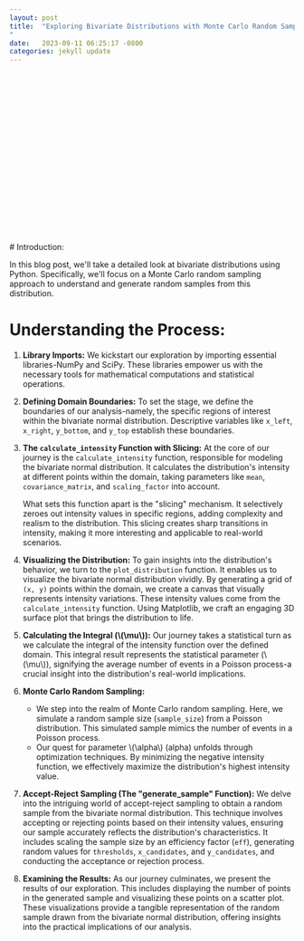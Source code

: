 ```yaml
---
layout: post
title:  "Exploring Bivariate Distributions with Monte Carlo Random Sampling in Python
"
date:   2023-09-11 06:25:17 -0800
categories: jekyll update
---
```

<div>                        <script type="text/javascript">window.PlotlyConfig = {MathJaxConfig: 'local'};</script>
        <script charset="utf-8" src="https://cdn.plot.ly/plotly-2.24.1.min.js"></script>                <div id="4bbc5946-80a8-4e27-96c7-65095527be1b" class="plotly-graph-div" style="height:300px; width:500px;"></div>            <script type="text/javascript">                                    window.PLOTLYENV=window.PLOTLYENV || {};                                    if (document.getElementById("4bbc5946-80a8-4e27-96c7-65095527be1b")) {                    Plotly.newPlot(                        "4bbc5946-80a8-4e27-96c7-65095527be1b",                        [{"colorscale":[[0.0,"#440154"],[0.1111111111111111,"#482878"],[0.2222222222222222,"#3e4989"],[0.3333333333333333,"#31688e"],[0.4444444444444444,"#26828e"],[0.5555555555555556,"#1f9e89"],[0.6666666666666666,"#35b779"],[0.7777777777777778,"#6ece58"],[0.8888888888888888,"#b5de2b"],[1.0,"#fde725"]],"z":[[0.0,0.0,0.0,0.0,0.0,0.0,0.0,0.0,0.0,0.0,0.0,0.0,0.0,0.0,0.0,0.07423367396607133,0.07437025842429244,0.07208212612141854,0.0,0.0,0.0,0.0,0.0,0.0,0.0,0.017058176330650713,0.012275255907439091,0.00854591309750792,0.005755941237976452,0.0037506297402390026,0.002364405693061964,0.0014420149461334775,0.0008508391971883217,0.00048568554538751274,0.0002682210324490167,0.00014330470295518136,7.407267328118144e-05,3.7041243342346124e-05,1.792020837585471e-05,8.387461055482607e-06],[0.0,0.0,0.0,0.0,0.0,0.0,0.0,0.0,0.0,0.0,0.0,0.0,0.0,0.0,0.0,0.12697403035353277,0.12814645078161407,0.12512042803542692,0.0,0.0,0.0,0.0,0.0,0.0,0.0,0.03140363833094259,0.022765189208819314,0.015965867596986254,0.010832875316748264,0.007110905837227182,0.004515814283465147,0.0027744517729359837,0.0016491047751256344,0.0009483077075352908,0.0005275702209487752,0.0002839495787126287,0.00014785368253762582,7.448229070996302e-05,3.6299769396504365e-05,1.7115306040517887e-05],[0.0,0.0,0.0,0.0,0.0,0.0,0.0,0.0,0.0,0.0,0.0,0.0,0.0,0.0,0.0,0.21088975764453796,0.2144077635152937,0.21088975764453796,0.0,0.0,0.0,0.0,0.0,0.0,0.0,0.05613761626881258,0.04099572833236571,0.028963644444352437,0.019796926488352323,0.01309098409989015,0.008374845084302598,0.0051833583088783134,0.0031036707420367318,0.0017979185576901331,0.001007614364270145,0.0005463219463820707,0.00028657143993654103,0.00014542769704786466,7.139886527930484e-05,3.391294102373373e-05],[0.0,0.0,0.0,0.0,0.0,0.0,0.0,0.0,0.0,0.0,0.0,0.0,0.0,0.0,0.0,0.34011258589771837,0.348338168541183,0.34515119939621514,0.0,0.0,0.0,0.0,0.0,0.0,0.0,0.09744388733221976,0.0716857084645298,0.05102000824214533,0.035130022598341464,0.023401640097754303,0.015081485629326962,0.009403118632548977,0.005671914402001499,0.0033099191285025855,0.0018686805248787292,0.001020663767784807,0.000539337104015492,0.00027571974080445197,0.0001363657753817795,6.524885168566235e-05],[0.0,0.0,0.0,0.0,0.0,0.0,0.0,0.0,0.0,0.0,0.0,0.0,0.0,0.0,0.0,0.5326188736413565,0.5495260115890672,0.5485167813650289,0.0,0.0,0.0,0.0,0.0,0.0,0.0,0.16424110839530498,0.12171754655727282,0.08726788974686256,0.06053209720170715,0.04062065567863415,0.026371698369910154,0.016563771560455822,0.0100649199882317,0.005916861223484346,0.0033651343037479683,0.0018515838420789861,0.0009856309325491737,0.0005075925382109085,0.0002528984081132049,0.00012190090338883335],[0.0,0.0,0.0,0.0,0.0,0.0,0.0,0.0,0.0,0.0,0.0,0.0,0.0,0.0,0.0,0.8099105071916028,0.8417867345604445,0.8464417645805447,0.0,0.0,0.0,0.0,0.0,0.0,0.0,0.2688040243678072,0.20067830802640885,0.14494226943591743,0.10127905613263,0.06846588015990365,0.04477738300824854,0.028331735727475358,0.01734273621229639,0.010270510163109647,0.005884321280664138,0.0032616000056689435,0.001749020836868232,0.0009073800567534848,0.0004554214041269728,0.00022114015425419073],[0.0,0.0,0.0,0.0,0.0,0.0,0.0,0.0,0.0,0.0,0.0,0.0,0.0,0.0,0.0,1.1958704855427789,1.2521101428585792,1.268325960217236,0.0,0.0,0.0,0.0,0.0,0.0,0.0,0.42718529885489104,0.3212730561249241,0.23375573386937543,0.16454329986191718,0.11205418849567508,0.07382542381198585,0.04705586539688927,0.02901693540347095,0.017310885466046266,0.009991184641658076,0.005578849543539688,0.0030137156618315823,0.0015750337455441793,0.0007963562871739088,0.00038954256997579144],[0.0,0.0,0.0,0.0,0.0,0.0,0.0,0.0,0.0,0.0,0.0,0.0,0.0,0.0,0.0,1.7145805571794028,1.8084629781254766,1.8454033830534653,0.0,0.0,0.0,0.0,0.0,0.0,0.0,0.6592095090796697,0.49943021282368555,0.36606324153542785,0.2595777077358466,0.1780773264576171,0.11818975235067851,0.0758893757598545,0.04714244470164392,0.028331735727475358,0.01647267863819411,0.009265849283484543,0.005042387291907979,0.002654710266701879,0.0013521598033480904,0.0006662985604983789],[0.0,0.0,0.0,0.0,0.0,0.0,0.0,0.0,0.0,0.0,0.0,0.0,0.0,0.0,0.0,2.387032184654238,2.5363159005467053,2.6072241848889037,0.0,0.0,0.0,0.0,0.0,0.0,0.0,0.987773251006976,0.7538795295751967,0.5566428083729472,0.397631897947433,0.2747994073462291,0.18373010759771197,0.11884333457367219,0.07437025842429251,0.04502499924353383,0.026371698369910178,0.014943504111073504,0.008192128519699209,0.004344812393146259,0.002229334629165699,0.001106647883438617],[0.0,0.0,0.0,0.0,0.0,0.0,0.0,0.0,0.0,0.0,0.0,0.0,0.0,0.0,0.0,3.2268983696183513,3.4540108627301076,3.576778715747011,0.0,0.0,0.0,0.0,0.0,0.0,0.0,1.4372015998046583,1.1049833227674515,0.8219089635361062,0.5914549518341666,0.4117651523991739,0.2773367800507132,0.18071546117555837,0.11392344614656102,0.06948017108080445,0.04099572833236571,0.023401640097754303,0.012923613081817987,0.006904807266185053,0.003569021268322308,0.0017847470522914363],[0.0,0.0,0.0,0.0,0.0,0.0,0.0,0.0,0.0,0.0,0.0,0.0,0.0,0.0,0.0,4.235834013891466,4.567417238227508,4.76466533747509,0.0,0.0,0.0,0.0,0.0,0.0,0.0,2.0305082368341822,1.5726646638626212,1.178412834572855,0.8542574227368801,0.5991147615797532,0.4065006472834536,0.26683477295594077,0.16945468082720128,0.10411053469908696,0.06188220014776543,0.03558498419537766,0.01979692648835234,0.010655129332476726,0.005548168505351932,0.0027949273391842835],[0.0,0.0,0.0,0.0,0.0,0.0,0.0,0.0,0.0,0.0,0.0,0.0,0.0,0.0,0.0,5.399073156541026,5.86467982250185,6.163102123959839,0.0,0.0,0.0,0.0,0.0,0.0,0.0,2.7855980646969067,2.173417537075303,1.6405816286418502,1.198070798603469,0.8464417645805444,0.5785509976918557,0.38257463431082417,0.24474884936753938,0.15147993415848188,0.09070255452879739,0.05254288214548507,0.02944680812347933,0.015965867596986254,0.00837484508430259,0.004250020288178259],[0.0,0.0,0.0,0.0,0.0,0.0,0.0,0.0,0.0,0.0,0.0,0.0,0.0,0.0,0.0,6.682302376323971,7.312141053779998,7.740926775020172,0.0,0.0,0.0,0.0,0.0,0.0,0.0,3.710725095898779,2.916599776397322,2.2178126531867606,1.6315592043578393,1.1612100352620969,0.799555628971475,0.5326188736413561,0.34325303077801234,0.21401399362880122,0.1290921767690175,0.07533341213277626,0.0425309727095563,0.023230200280545933,0.012275255907439102,0.006275352375923708],[0.0,0.0,0.0,0.0,0.0,0.0,0.0,0.0,0.0,0.0,0.0,0.0,0.0,0.0,0.0,8.03081586320138,8.852612341371676,9.44089543038823,0.0,0.0,0.0,0.0,0.0,0.0,0.0,4.799828760288961,3.8004685432426304,2.9112433044857347,2.157495135751415,1.546860357948092,1.0729570958618004,0.7200183499956495,0.4674495384099161,0.29359987596008397,0.17840497553998377,0.10487887465409047,0.059648432759612215,0.03282010889729554,0.017470726306665872,0.00899729302067758],[0.0,0.0,0.0,0.0,0.0,0.0,0.0,0.0,0.0,0.0,0.0,0.0,0.0,0.0,0.0,9.371731671775246,10.406985893378161,11.180469680601709,0.0,0.0,0.0,0.0,0.0,0.0,0.0,6.028639834084115,4.808660089465504,3.71072509589878,2.7702785906849856,2.0008663111250473,1.398114243877744,0.9451423218817693,0.6181327055953071,0.39110754766998124,0.23940908863203775,0.14178001947540306,0.08123054965358151,0.04502499924353379,0.02414448789552464,0.012525995308411253],[0.0,0.0,0.0,0.0,0.0,0.0,0.0,0.0,0.0,0.0,0.0,0.0,0.0,0.0,0.0,10.6195632464295,11.879690273467338,12.856819358909947,0.0,0.0,0.0,0.0,0.0,0.0,0.0,7.352576754081601,5.907961396686007,4.592674780886901,3.4540108627301085,2.513110977150611,1.7690071864959873,1.2046960580720876,0.7936981048703349,0.5058982293641913,0.31196145514224194,0.1861095579081206,0.10741535782698955,0.05997828500573125,0.03240049681943611,0.016933208566860702],[0.0,0.0,0.0,0.0,0.0,0.0,0.0,0.0,0.0,0.0,0.0,0.0,0.0,0.0,0.0,11.684768133337668,13.167760013721855,14.356007240399267,0.0,0.0,0.0,0.0,0.0,0.0,0.0,8.70735854235871,7.048194035339996,5.519493642722773,4.181677974446301,3.0650099955477077,2.173417537075303,1.491023199389401,0.9895906805793796,0.6354139636752317,0.3947188568265727,0.2372187189068637,0.1379240495924631,0.07758200619105353,0.04221939189058116,0.022227616923773806],[0.0,0.0,0.0,0.0,0.0,0.0,0.0,0.0,0.0,0.0,0.0,0.0,0.0,0.0,0.0,12.484184400906992,14.172462632221414,15.565405110536714,0.0,0.0,0.0,0.0,0.0,0.0,0.0,10.012900984526665,8.164783760311492,6.44109070171692,4.915912050879411,3.6297670680325638,2.5928856829887716,1.791917229678675,1.1980707986034687,0.77495588841179,0.4849550031170183,0.29359987596008397,0.1719650749660886,0.09744388733221976,0.053419388287456265,0.02833173572747531],[0.0,0.0,0.0,0.0,0.0,0.0,0.0,0.0,0.0,0.0,0.0,0.0,0.0,0.0,0.0,12.95170320554722,14.81171582829133,16.3875421113152,0.0,0.0,0.0,0.0,0.0,0.0,0.0,11.180469680601709,9.184132816147805,7.298711964713646,5.611568342108728,4.1739981272507105,3.0036560870290603,2.091115988791322,1.4084323835197654,0.9177488383467335,0.5785509976918554,0.3528494235232863,0.20819348720614902,0.11884333457367219,0.065631522703854,0.035065504668653526],[0.0,0.0,0.0,0.0,0.0,0.0,0.0,0.0,0.0,0.0,0.0,0.0,0.0,0.0,0.0,13.04728729880859,15.031144671570802,16.753048510497372,0.0,0.0,0.0,0.0,0.0,0.0,0.0,12.122349688909642,10.03132398022561,8.03081586320138,6.22000940500277,4.660713172009955,3.37865364804876,2.3695448478821937,1.607741247922935,1.0553519993838385,0.6702062637296005,0.4117651523991739,0.24474884936753954,0.14074134267663493,0.07829836313945207,0.042141854002586916],[0.0,0.0,0.0,0.0,0.0,0.0,0.0,0.0,0.0,0.0,0.0,0.0,0.0,0.0,0.0,12.762630628907901,14.81171582829133,16.63031610531873,0.0,0.0,0.0,0.0,0.0,0.0,0.0,12.762630628907901,10.639102455727183,8.580246093192871,6.694597317433277,5.053347174568012,3.6903178600550866,2.607224184888903,1.7820625310487894,1.178412834572855,0.7538795295751964,0.4665910454679499,0.27938353669950816,0.1618434708752375,0.09070255452879739,0.049178334379831504],[0.0,0.0,0.0,0.0,0.0,0.0,0.0,0.0,0.0,0.0,0.0,0.0,0.0,0.0,0.0,12.122349688909642,14.172462632221412,16.030010077381203,0.0,0.0,0.0,0.0,0.0,0.0,0.0,13.04728729880859,10.956664370023407,8.901566755255272,6.996559145989497,5.320255980377341,3.9139070659786377,2.7855980646969067,1.9180342444919931,1.2776862570788339,0.8234212151127019,0.5133928818793632,0.30967603349562944,0.18071546117555837,0.10202649966134358,0.05572635352690923],[0.0,0.0,0.0,0.0,0.0,0.0,0.0,0.0,0.0,0.0,0.0,0.0,0.0,0.0,0.0,11.180469680601709,13.167760013721853,15.003539271308538,0.0,0.0,0.0,0.0,0.0,0.0,0.0,12.95170320554722,10.956664370023402,8.967260677776768,7.100209992261371,5.438918534707098,4.0307315655472635,2.889915610448683,2.004547756842027,1.3451713716563924,0.8733107104378844,0.5485167813650289,0.3333043743383689,0.1959395335925453,0.11143794337031344,0.0613160357698577],[0.0,0.0,0.0,0.0,0.0,0.0,0.0,0.0,0.0,0.0,0.0,0.0,0.0,0.0,0.0,10.012900984526665,11.879690273467338,13.635789122538464,0.0,0.0,0.0,0.0,0.0,0.0,0.0,12.484184400906992,10.639102455727183,8.771619200417684,6.996559145989499,5.399073156541027,4.030731565547264,2.9112433044857347,2.034244221497535,1.3751739639302876,0.899377779735892,0.5690581240522014,0.348338168541183,0.20628871110111283,0.11818975235067851,0.06551098734253268],[0.0,0.0,0.0,0.0,0.0,0.0,0.0,0.0,0.0,0.0,0.0,0.0,0.0,0.0,0.0,8.70735854235871,10.406985893378161,12.033541664936912,0.0,0.0,0.0,0.0,0.0,0.0,0.0,11.684768133337668,10.03132398022561,8.331560974942672,6.694597317433277,5.2041823234010165,3.913907065978636,2.847727816143476,2.0045477568420247,1.3650994746200902,0.8993777797358924,0.5732577960132795,0.3534986403109076,0.21088975764453796,0.12171754655727282,0.06796430087184552],[0.0,0.0,0.0,0.0,0.0,0.0,0.0,0.0,0.0,0.0,0.0,0.0,0.0,0.0,0.0,7.352576754081601,8.852612341371675,10.311771685089674,0.0,0.0,0.0,0.0,0.0,0.0,0.0,10.6195632464295,9.184132816147804,7.684216943325079,6.220009405002769,4.870936043538214,3.6903178600550866,2.704861827461676,1.918034244491994,1.3158233551429195,0.8733107104378842,0.560750854802393,0.34833816854118266,0.2093447846703932,0.12171754655727282,0.06846588015990372],[0.0,0.0,0.0,0.0,0.0,0.0,0.0,0.0,0.0,0.0,0.0,0.0,0.0,0.0,0.0,6.028639834084115,7.312141053779998,8.580246093192871,0.0,0.0,0.0,0.0,0.0,0.0,0.0,9.371731671775246,8.164783760311492,6.881759496260747,5.611568342108729,4.426892583010259,3.3786536480487612,2.4946999903673235,1.7820625310487894,1.2315655004389727,0.8234212151127024,0.5326188736413565,0.3333043743383692,0.20178804700172503,0.1181897523506786,0.06697213904715006],[0.0,0.0,0.0,0.0,0.0,0.0,0.0,0.0,0.0,0.0,0.0,0.0,0.0,0.0,0.0,4.799828760288961,5.86467982250185,6.932547159555191,0.0,0.0,0.0,0.0,0.0,0.0,0.0,8.03081586320138,7.048194035339999,5.984474172752129,4.9159120508794105,3.9067189925812733,3.00365608702906,2.2341802002278053,1.607741247922934,1.1192937313593436,0.7538795295751964,0.49123555423511595,0.30967603349562944,0.1888666864871764,0.11143794337031325,0.06361225303386409],[0.0,0.0,0.0,0.0,0.0,0.0,0.0,0.0,0.0,0.0,0.0,0.0,0.0,0.0,0.0,3.710725095898779,4.567417238227509,5.438918534707098,0.0,0.0,0.0,0.0,0.0,0.0,0.0,6.682302376323971,5.907961396686007,5.053347174568012,4.181677974446302,3.3477421204003304,2.592885682988773,1.9428743060262976,1.4084323835197654,0.9877732510069751,0.6702062637296002,0.4399361659348988,0.27938353669950816,0.17164925306234843,0.1020264996613435,0.05866972036044702],[0.0,0.0,0.0,0.0,0.0,0.0,0.0,0.0,0.0,0.0,0.0,0.0,0.0,0.0,0.0,2.7855980646969067,3.4540108627301076,4.143419523658197,0.0,0.0,0.0,0.0,0.0,0.0,0.0,5.399073156541026,4.808660089465502,4.143419523658197,3.4540108627301076,2.7855980646969067,2.173417537075303,1.6405816286418502,1.198070798603468,0.8464417645805444,0.5785509976918557,0.3825746343108239,0.24474884936753938,0.15147993415848188,0.09070255452879739,0.05254288214548507],[0.0,0.0,0.0,0.0,0.0,0.0,0.0,0.0,0.0,0.0,0.0,0.0,0.0,0.0,0.0,2.0305082368341822,2.5363159005467044,3.0650099955477073,0.0,0.0,0.0,0.0,0.0,0.0,0.0,4.235834013891466,3.8004685432426295,3.298870846979166,2.7702785906849856,2.2506685404277103,1.7690071864959873,1.3451713716563911,0.9895906805793792,0.7043094887524499,0.48495500311701806,0.3230496768050917,0.20819348720614886,0.12980604874341214,0.07829836313945214,0.04569202415929649],[0.0,0.0,0.0,0.0,0.0,0.0,0.0,0.0,0.0,0.0,0.0,0.0,0.0,0.0,0.0,1.4372015998046583,1.8084629781254766,2.2015650143769827,0.0,0.0,0.0,0.0,0.0,0.0,0.0,3.2268983696183513,2.916599776397322,2.5503415749518332,2.1574951357514136,1.7657583220537196,1.398114243877744,1.0709865599683153,0.7936981048703353,0.569058124052201,0.39471885682657293,0.2648799482295835,0.1719650749660886,0.10800935829620047,0.065631522703854,0.03858278179843655],[0.0,0.0,0.0,0.0,0.0,0.0,0.0,0.0,0.0,0.0,0.0,0.0,0.0,0.0,0.0,0.987773251006976,1.2521101428585801,1.535528098503639,0.0,0.0,0.0,0.0,0.0,0.0,0.0,2.387032184654238,2.173417537075303,1.9145116848870658,1.6315592043578397,1.3451713716563924,1.072957095861801,0.8279746849146926,0.6181327055953071,0.4464536204369298,0.31196145514224194,0.21088975764453796,0.1379240495924632,0.08726788974686256,0.05341938828745622,0.03163539845139418],[0.000317643293806994,0.0006662985604983789,0.0013521598033480904,0.002654710266701879,0.005042387291907979,0.009265849283484543,0.01647267863819411,0.028331735727475358,0.04714244470164392,0.0758893757598545,0.11818975235067851,0.1780773264576171,0.2595777077358466,0.36606324153542785,0.49943021282368555,0.0,0.0,0.0,1.2429372159560326,1.4372015998046583,1.607741247922935,1.739981289460043,1.8218095080156025,1.8454033830534653,1.8084629781254766,0.0,0.0,0.0,0.0,0.0,0.0,0.0,0.0,0.0,0.0,0.0,0.0,0.0,0.0,0.0],[0.00018434543994845463,0.00038954256997579144,0.0007963562871739088,0.0015750337455441793,0.0030137156618315823,0.005578849543539688,0.009991184641658076,0.017310885466046266,0.02901693540347095,0.04705586539688927,0.07382542381198585,0.11205418849567508,0.16454329986191718,0.23375573386937543,0.3212730561249241,0.0,0.0,0.0,0.8234212151127024,0.9591441761455988,1.0808755626061881,1.178412834572855,1.2429372159560326,1.268325960217236,1.2521101428585792,0.0,0.0,0.0,0.0,0.0,0.0,0.0,0.0,0.0,0.0,0.0,0.0,0.0,0.0,0.0],[0.00010388473599487013,0.00022114015425419073,0.0004554214041269728,0.0009073800567534848,0.001749020836868232,0.0032616000056689435,0.005884321280664138,0.010270510163109647,0.01734273621229639,0.028331735727475358,0.04477738300824854,0.06846588015990365,0.10127905613263,0.14494226943591743,0.20067830802640885,0.0,0.0,0.0,0.5296897213359986,0.6215509422849771,0.7056053660114047,0.7749558884117903,0.8234212151127024,0.8464417645805447,0.8417867345604445,0.0,0.0,0.0,0.0,0.0,0.0,0.0,0.0,0.0,0.0,0.0,0.0,0.0,0.0,0.0],[5.684571254067443e-05,0.00012190090338883335,0.0002528984081132049,0.0005075925382109085,0.0009856309325491737,0.0018515838420789861,0.0033651343037479683,0.005916861223484346,0.0100649199882317,0.016563771560455822,0.026371698369910154,0.04062065567863415,0.06053209720170715,0.08726788974686256,0.12171754655727282,0.0,0.0,0.0,0.3308625950112525,0.391107547669981,0.4472750620093372,0.49486089248477594,0.5296897213359985,0.5485167813650289,0.5495260115890672,0.0,0.0,0.0,0.0,0.0,0.0,0.0,0.0,0.0,0.0,0.0,0.0,0.0,0.0,0.0],[3.0204407550888302e-05,6.524885168566235e-05,0.0001363657753817795,0.00027571974080445197,0.000539337104015492,0.001020663767784807,0.0018686805248787292,0.0033099191285025855,0.005671914402001499,0.009403118632548977,0.015081485629326962,0.023401640097754303,0.035130022598341464,0.05102000824214533,0.0716857084645298,0.0,0.0,0.0,0.20067830802640885,0.23896940264254612,0.27530501788881173,0.30684278680371596,0.3308625950112525,0.34515119939621514,0.348338168541183,0.0,0.0,0.0,0.0,0.0,0.0,0.0,0.0,0.0,0.0,0.0,0.0,0.0,0.0,0.0],[1.5583663488081848e-05,3.391294102373373e-05,7.139886527930484e-05,0.00014542769704786466,0.00028657143993654103,0.0005463219463820707,0.001007614364270145,0.0017979185576901331,0.0031036707420367318,0.0051833583088783134,0.008374845084302598,0.01309098409989015,0.019796926488352323,0.028963644444352437,0.04099572833236571,0.0,0.0,0.0,0.11818975235067851,0.1417800194754032,0.16454329986191718,0.1847461240438611,0.20067830802640885,0.21088975764453796,0.2144077635152937,0.0,0.0,0.0,0.0,0.0,0.0,0.0,0.0,0.0,0.0,0.0,0.0,0.0,0.0,0.0],[7.807202325060878e-06,1.7115306040517887e-05,3.6299769396504365e-05,7.448229070996302e-05,0.00014785368253762582,0.0002839495787126287,0.0005275702209487752,0.0009483077075352908,0.0016491047751256344,0.0027744517729359837,0.004515814283465147,0.007110905837227182,0.010832875316748264,0.015965867596986254,0.022765189208819314,0.0,0.0,0.0,0.06759052930941524,0.08167974970825338,0.09549330206242722,0.10800935829620047,0.11818975235067851,0.12512042803542692,0.12814645078161407,0.0,0.0,0.0,0.0,0.0,0.0,0.0,0.0,0.0,0.0,0.0,0.0,0.0,0.0,0.0]],"type":"surface"}],                        {"template":{"data":{"histogram2dcontour":[{"type":"histogram2dcontour","colorbar":{"outlinewidth":0,"ticks":""},"colorscale":[[0.0,"#0d0887"],[0.1111111111111111,"#46039f"],[0.2222222222222222,"#7201a8"],[0.3333333333333333,"#9c179e"],[0.4444444444444444,"#bd3786"],[0.5555555555555556,"#d8576b"],[0.6666666666666666,"#ed7953"],[0.7777777777777778,"#fb9f3a"],[0.8888888888888888,"#fdca26"],[1.0,"#f0f921"]]}],"choropleth":[{"type":"choropleth","colorbar":{"outlinewidth":0,"ticks":""}}],"histogram2d":[{"type":"histogram2d","colorbar":{"outlinewidth":0,"ticks":""},"colorscale":[[0.0,"#0d0887"],[0.1111111111111111,"#46039f"],[0.2222222222222222,"#7201a8"],[0.3333333333333333,"#9c179e"],[0.4444444444444444,"#bd3786"],[0.5555555555555556,"#d8576b"],[0.6666666666666666,"#ed7953"],[0.7777777777777778,"#fb9f3a"],[0.8888888888888888,"#fdca26"],[1.0,"#f0f921"]]}],"heatmap":[{"type":"heatmap","colorbar":{"outlinewidth":0,"ticks":""},"colorscale":[[0.0,"#0d0887"],[0.1111111111111111,"#46039f"],[0.2222222222222222,"#7201a8"],[0.3333333333333333,"#9c179e"],[0.4444444444444444,"#bd3786"],[0.5555555555555556,"#d8576b"],[0.6666666666666666,"#ed7953"],[0.7777777777777778,"#fb9f3a"],[0.8888888888888888,"#fdca26"],[1.0,"#f0f921"]]}],"heatmapgl":[{"type":"heatmapgl","colorbar":{"outlinewidth":0,"ticks":""},"colorscale":[[0.0,"#0d0887"],[0.1111111111111111,"#46039f"],[0.2222222222222222,"#7201a8"],[0.3333333333333333,"#9c179e"],[0.4444444444444444,"#bd3786"],[0.5555555555555556,"#d8576b"],[0.6666666666666666,"#ed7953"],[0.7777777777777778,"#fb9f3a"],[0.8888888888888888,"#fdca26"],[1.0,"#f0f921"]]}],"contourcarpet":[{"type":"contourcarpet","colorbar":{"outlinewidth":0,"ticks":""}}],"contour":[{"type":"contour","colorbar":{"outlinewidth":0,"ticks":""},"colorscale":[[0.0,"#0d0887"],[0.1111111111111111,"#46039f"],[0.2222222222222222,"#7201a8"],[0.3333333333333333,"#9c179e"],[0.4444444444444444,"#bd3786"],[0.5555555555555556,"#d8576b"],[0.6666666666666666,"#ed7953"],[0.7777777777777778,"#fb9f3a"],[0.8888888888888888,"#fdca26"],[1.0,"#f0f921"]]}],"surface":[{"type":"surface","colorbar":{"outlinewidth":0,"ticks":""},"colorscale":[[0.0,"#0d0887"],[0.1111111111111111,"#46039f"],[0.2222222222222222,"#7201a8"],[0.3333333333333333,"#9c179e"],[0.4444444444444444,"#bd3786"],[0.5555555555555556,"#d8576b"],[0.6666666666666666,"#ed7953"],[0.7777777777777778,"#fb9f3a"],[0.8888888888888888,"#fdca26"],[1.0,"#f0f921"]]}],"mesh3d":[{"type":"mesh3d","colorbar":{"outlinewidth":0,"ticks":""}}],"scatter":[{"fillpattern":{"fillmode":"overlay","size":10,"solidity":0.2},"type":"scatter"}],"parcoords":[{"type":"parcoords","line":{"colorbar":{"outlinewidth":0,"ticks":""}}}],"scatterpolargl":[{"type":"scatterpolargl","marker":{"colorbar":{"outlinewidth":0,"ticks":""}}}],"bar":[{"error_x":{"color":"#2a3f5f"},"error_y":{"color":"#2a3f5f"},"marker":{"line":{"color":"#E5ECF6","width":0.5},"pattern":{"fillmode":"overlay","size":10,"solidity":0.2}},"type":"bar"}],"scattergeo":[{"type":"scattergeo","marker":{"colorbar":{"outlinewidth":0,"ticks":""}}}],"scatterpolar":[{"type":"scatterpolar","marker":{"colorbar":{"outlinewidth":0,"ticks":""}}}],"histogram":[{"marker":{"pattern":{"fillmode":"overlay","size":10,"solidity":0.2}},"type":"histogram"}],"scattergl":[{"type":"scattergl","marker":{"colorbar":{"outlinewidth":0,"ticks":""}}}],"scatter3d":[{"type":"scatter3d","line":{"colorbar":{"outlinewidth":0,"ticks":""}},"marker":{"colorbar":{"outlinewidth":0,"ticks":""}}}],"scattermapbox":[{"type":"scattermapbox","marker":{"colorbar":{"outlinewidth":0,"ticks":""}}}],"scatterternary":[{"type":"scatterternary","marker":{"colorbar":{"outlinewidth":0,"ticks":""}}}],"scattercarpet":[{"type":"scattercarpet","marker":{"colorbar":{"outlinewidth":0,"ticks":""}}}],"carpet":[{"aaxis":{"endlinecolor":"#2a3f5f","gridcolor":"white","linecolor":"white","minorgridcolor":"white","startlinecolor":"#2a3f5f"},"baxis":{"endlinecolor":"#2a3f5f","gridcolor":"white","linecolor":"white","minorgridcolor":"white","startlinecolor":"#2a3f5f"},"type":"carpet"}],"table":[{"cells":{"fill":{"color":"#EBF0F8"},"line":{"color":"white"}},"header":{"fill":{"color":"#C8D4E3"},"line":{"color":"white"}},"type":"table"}],"barpolar":[{"marker":{"line":{"color":"#E5ECF6","width":0.5},"pattern":{"fillmode":"overlay","size":10,"solidity":0.2}},"type":"barpolar"}],"pie":[{"automargin":true,"type":"pie"}]},"layout":{"autotypenumbers":"strict","colorway":["#636efa","#EF553B","#00cc96","#ab63fa","#FFA15A","#19d3f3","#FF6692","#B6E880","#FF97FF","#FECB52"],"font":{"color":"#2a3f5f"},"hovermode":"closest","hoverlabel":{"align":"left"},"paper_bgcolor":"white","plot_bgcolor":"#E5ECF6","polar":{"bgcolor":"#E5ECF6","angularaxis":{"gridcolor":"white","linecolor":"white","ticks":""},"radialaxis":{"gridcolor":"white","linecolor":"white","ticks":""}},"ternary":{"bgcolor":"#E5ECF6","aaxis":{"gridcolor":"white","linecolor":"white","ticks":""},"baxis":{"gridcolor":"white","linecolor":"white","ticks":""},"caxis":{"gridcolor":"white","linecolor":"white","ticks":""}},"coloraxis":{"colorbar":{"outlinewidth":0,"ticks":""}},"colorscale":{"sequential":[[0.0,"#0d0887"],[0.1111111111111111,"#46039f"],[0.2222222222222222,"#7201a8"],[0.3333333333333333,"#9c179e"],[0.4444444444444444,"#bd3786"],[0.5555555555555556,"#d8576b"],[0.6666666666666666,"#ed7953"],[0.7777777777777778,"#fb9f3a"],[0.8888888888888888,"#fdca26"],[1.0,"#f0f921"]],"sequentialminus":[[0.0,"#0d0887"],[0.1111111111111111,"#46039f"],[0.2222222222222222,"#7201a8"],[0.3333333333333333,"#9c179e"],[0.4444444444444444,"#bd3786"],[0.5555555555555556,"#d8576b"],[0.6666666666666666,"#ed7953"],[0.7777777777777778,"#fb9f3a"],[0.8888888888888888,"#fdca26"],[1.0,"#f0f921"]],"diverging":[[0,"#8e0152"],[0.1,"#c51b7d"],[0.2,"#de77ae"],[0.3,"#f1b6da"],[0.4,"#fde0ef"],[0.5,"#f7f7f7"],[0.6,"#e6f5d0"],[0.7,"#b8e186"],[0.8,"#7fbc41"],[0.9,"#4d9221"],[1,"#276419"]]},"xaxis":{"gridcolor":"white","linecolor":"white","ticks":"","title":{"standoff":15},"zerolinecolor":"white","automargin":true,"zerolinewidth":2},"yaxis":{"gridcolor":"white","linecolor":"white","ticks":"","title":{"standoff":15},"zerolinecolor":"white","automargin":true,"zerolinewidth":2},"scene":{"xaxis":{"backgroundcolor":"#E5ECF6","gridcolor":"white","linecolor":"white","showbackground":true,"ticks":"","zerolinecolor":"white","gridwidth":2},"yaxis":{"backgroundcolor":"#E5ECF6","gridcolor":"white","linecolor":"white","showbackground":true,"ticks":"","zerolinecolor":"white","gridwidth":2},"zaxis":{"backgroundcolor":"#E5ECF6","gridcolor":"white","linecolor":"white","showbackground":true,"ticks":"","zerolinecolor":"white","gridwidth":2}},"shapedefaults":{"line":{"color":"#2a3f5f"}},"annotationdefaults":{"arrowcolor":"#2a3f5f","arrowhead":0,"arrowwidth":1},"geo":{"bgcolor":"white","landcolor":"#E5ECF6","subunitcolor":"white","showland":true,"showlakes":true,"lakecolor":"white"},"title":{"x":0.05},"mapbox":{"style":"light"}}},"scene":{"xaxis":{"title":{"text":"X"}},"yaxis":{"title":{"text":"Y"}},"zaxis":{"title":{"text":"Intensity"}},"camera":{"eye":{"x":1.8,"y":1.8,"z":0.9}}},"height":300,"width":500,"margin":{"l":0,"r":0,"b":0,"t":0}},                        {"responsive": true}                    )                };                            </script>        </div>
# Introduction:

In this blog post, we'll take a detailed look at bivariate distributions using Python. Specifically, we'll focus on a Monte Carlo random sampling approach to understand and generate random samples from this distribution.

# Understanding the Process:

1. **Library Imports:**
   We kickstart our exploration by importing essential libraries-NumPy and SciPy. These libraries empower us with the necessary tools for mathematical computations and statistical operations.

2. **Defining Domain Boundaries:**
   To set the stage, we define the boundaries of our analysis-namely, the specific regions of interest within the bivariate normal distribution. Descriptive variables like `x_left`, `x_right`, `y_bottom`, and `y_top` establish these boundaries.

3. **The `calculate_intensity` Function with Slicing:**
   At the core of our journey is the `calculate_intensity` function, responsible for modeling the bivariate normal distribution. It calculates the distribution's intensity at different points within the domain, taking parameters like `mean`, `covariance_matrix`, and `scaling_factor` into account.

   What sets this function apart is the "slicing" mechanism. It selectively zeroes out intensity values in specific regions, adding complexity and realism to the distribution. This slicing creates sharp transitions in intensity, making it more interesting and applicable to real-world scenarios.

4. **Visualizing the Distribution:**
   To gain insights into the distribution's behavior, we turn to the `plot_distribution` function. It enables us to visualize the bivariate normal distribution vividly. By generating a grid of `(x, y)` points within the domain, we create a canvas that visually represents intensity variations. These intensity values come from the `calculate_intensity` function. Using Matplotlib, we craft an engaging 3D surface plot that brings the distribution to life.

5. **Calculating the Integral (\\(\mu\\)):**
   Our journey takes a statistical turn as we calculate the integral of the intensity function over the defined domain. This integral result represents the statistical parameter (\\(\mu\\)), signifying the average number of events in a Poisson process-a crucial insight into the distribution's real-world implications.

6. **Monte Carlo Random Sampling:**
   - We step into the realm of Monte Carlo random sampling. Here, we simulate a random sample size (`sample_size`) from a Poisson distribution. This simulated sample mimics the number of events in a Poisson process.
   - Our quest for parameter \\(\alpha\\) (alpha) unfolds through optimization techniques. By minimizing the negative intensity function, we effectively maximize the distribution's highest intensity value.

7. **Accept-Reject Sampling (The "generate_sample" Function):**
   We delve into the intriguing world of accept-reject sampling to obtain a random sample from the bivariate normal distribution. This technique involves accepting or rejecting points based on their intensity values, ensuring our sample accurately reflects the distribution's characteristics. It includes scaling the sample size by an efficiency factor (`eff`), generating random values for `thresholds`, `x_candidates`, and `y_candidates`, and conducting the acceptance or rejection process.

8. **Examining the Results:**
   As our journey culminates, we present the results of our exploration. This includes displaying the number of points in the generated sample and visualizing these points on a scatter plot. These visualizations provide a tangible representation of the random sample drawn from the bivariate normal distribution, offering insights into the practical implications of our analysis.

<div>                        <script type="text/javascript">window.PlotlyConfig = {MathJaxConfig: 'local'};</script>
        <script charset="utf-8" src="https://cdn.plot.ly/plotly-2.24.1.min.js"></script>                <div id="97cc3007-03f0-4f62-b0e4-1f85b2f714bc" class="plotly-graph-div" style="height:100%; width:100%;"></div>            <script type="text/javascript">                                    window.PLOTLYENV=window.PLOTLYENV || {};                                    if (document.getElementById("97cc3007-03f0-4f62-b0e4-1f85b2f714bc")) {                    Plotly.newPlot(                        "97cc3007-03f0-4f62-b0e4-1f85b2f714bc",                        [{"hovertemplate":"x=%{x}\u003cbr\u003ey=%{y}\u003cextra\u003e\u003c\u002fextra\u003e","legendgroup":"","marker":{"color":"#636efa","symbol":"circle"},"mode":"markers","name":"","orientation":"v","showlegend":false,"x":[8.924974309415791,3.111668755502656,-1.2041263959538107,4.21505326554896,6.45122810200801,0.31942418672807094,-8.236326224438905,2.6709487099952867,7.214424867143162,8.389826015855519,6.735119430567202,-6.564656943887146,6.252611032395286,9.869436748103084,9.71632970848026,-9.748896703154452,-3.702871479390481,8.490499256878984,-2.647034829887329,4.249271397340868,-7.9640481830083605,3.49265441123025,7.598632187788279,4.926506401900227,8.37068133277398,4.393115959002161,1.8264014880773587,8.32519769039921,9.725647449237947,-1.0091364768689903,4.563821310328324,2.8422178152166957,5.30717991729354,-1.0157369642432386,7.815228843521872,8.656083341155036,1.8482326324623948,7.251568921288406,8.605725931404692,-6.026491638827642,1.8869268939739854,-2.8418654879803062,9.619315933436873,5.301344234308569,-2.2625585570176714,8.560538657098395,4.5800833998680375,3.562279518712913,-5.565671811333299,5.432126704437694,7.177406842374776,3.5469304540360387,1.8839271332390837,-7.335436375199307,3.9705682271088634,6.824785433350105,-2.900099824380808,-0.8173342462559461,7.466174889187126,-2.9445715818443734,2.6753379808478055,6.7551334804009535,-2.7878142617911683,-1.0482959688542195,7.956930977266193,8.065103636840924,6.969078948441997,-9.04080783491207,-6.325122958396996,-8.19780125934793,9.712529888438603,-2.637129662595388,-8.677465422888277,2.7328015657113376,-1.184330798776971,-7.017475104568414,-6.207770945191857,8.965425209660737,8.625896845466723,9.270182995907849,7.664702022316369,7.105394872276477,8.290709532278875,-5.513214883925086,7.102156501537255,7.142630431875055,-9.777729589180462,-1.6392364605657495,3.13788174671358,6.280880457117256,7.187291069088264,-9.803393956979946,1.0023779945382536,3.3164499000659386,6.10363491727578,-0.6760935299810527,4.7995985308639675,-2.1022993152964258,7.285767390854698,8.233650073726928,-8.470650045748773,2.01080410753133,8.140673522098204,-1.2251599957880561,9.227961546948702,6.445961982951346,2.696743504288225,4.5141521442918915,-5.776068964000755,-3.8114060840426855,5.3571359246387455,-3.0580732873634453,-7.232550015506316,9.929134377112803,5.842180477676774,-9.671726702480743,8.727000257668248,-2.270963926470495,7.194407880372072,-2.484428639530549,4.675598815202317,-0.9318943635071655,5.998149860876909,6.343700765587265,9.27819521709726,3.3142646767322184,5.6001974417216775,3.3398012302600595,-7.698151783169845,4.901048034553057,9.833032449164321,4.360227313748323,4.081675086242056,-1.510488011942659,-3.670384930107941,9.48421244538499,5.580854629047527,5.849386813143276,5.2171511931235806,8.024967851874305,6.398160365244216,5.405646060294401,3.6725574975147772,3.3551245152457625,4.161372413936647,5.141744651825675,8.45264728042173,3.1802676717628415,8.242194565813076,-5.1790723316520415,-6.9403076383926265,-1.5410456570220905,9.238274091942579,4.495249697459586,4.821111432761096,7.17424015047504,2.86610034248352,2.8997377854584645,4.681618649337496,8.329022971767802,-0.9093252052269527,5.603326920742608,-1.2296962548301806,1.2711633493087788,5.393316051238926,7.479816390127365,7.588607577405803,9.553830479215122,3.0519589225341743,-7.340372388868868,4.257050065035877,-1.1903545528000983,2.7317674356570123,6.7881780767983635,-2.4150782596570224,-2.5574939601109055,8.247579967858712,7.739808500070634,0.581315980908343,-1.7961019142955497,-1.6698580907715268,4.118475783082861,2.9001305058129603,6.100238738720751,9.235427299584241,4.669861770850945,7.433117209224424,-6.935404912134144,-2.7894297624383,7.097540893050208,-2.3483280964224367,1.0362920329844822,-0.36410857050198153,6.614972173684389,6.691126359214511,-8.24283281035891,5.347703008129415,2.6981026211282515,0.16482310277394596,4.541825767412213,3.0997724163242175,2.6548489511421636,-1.1975705940540955,-5.532398301971629,-8.073203699020294,0.6243385217129003,-1.1936520478468378,-2.5673435574217907,-0.8843906402608539,3.5699287962373933,-1.28860324286914,7.714318019645724,7.1154538239542795,9.246458555754423,-1.3844367774670996,6.128352018342117,-6.569106231058477,-2.0411300434488444,8.679883401640879,4.943042555960801,5.551221383943041,-8.345331890540574,4.58616603129353,4.1878627274230045,-8.542114489764955,2.6035446563758686,1.9067111637613436,5.876552944150983,4.989462048633662,-2.970804809200094,-3.7955966859164736,5.307846218280545,3.3415732961483595,9.979690863851996,6.4941229588011105,6.564301570983272,-0.592332777728954,0.7905978085893608,8.586387967982464,7.167278185682477,-2.059479405974214,7.824761912197776,2.9388753426146046,5.487948723283797,-1.9166200694610076,2.902451405718292,2.787004149029757,-2.6587488783205915,2.7198739935615084,1.9192680865896605,-1.3325549480794496,-1.9692371467267655,0.6139451586725109,5.536817971231724,0.2319332340975162,-2.3060303663908943,9.518072285052636,-2.9671743797362238,7.184158085582791,-3.771152020137361,9.019341713761506,5.06740841608633,-2.083823001890024,8.66456414039429,-8.692089030259282,-2.4993994401565978,8.13823813731307,-1.568271950841016,-2.1921873765545508,4.5351924089071805,8.65932869421982,7.883093774387675,3.0874088769694126,9.848946519804553,3.3277590255602707,2.193124494935379,6.173568804461468,5.407121955599894,6.500687563072091,7.491410567474681,-2.016142007965291,-4.50424604995078,-9.257474300924585,-1.3983557751255287,8.986748385253943,7.1249452822695005,5.420663013999912,8.59845537606255,-0.9059036798485742,4.377153497325386,-2.798997630322444,-1.8883208240086606,4.959111131258274,-2.9802732926758457,-2.4827144038085596,3.4701280909531906,8.662965999852503,3.0307581428200088,6.3361660212787925,7.341421316426697,1.5759266725081744,2.6997830501116127,9.980978990956011,9.478392186371547,-0.7374351134763906,-0.9631620101787597,-0.2944515948177955,3.2100859610587573,7.81840409406551,8.397177724826506,8.935713608138947,6.796630486867102,5.812091468865967,1.035117345509235,-2.394521075227942,-0.9862566103964259,-4.436616272973428,8.449280356295535,6.991602669657333,-2.257174515788421,-3.347884876292129,-1.9222729543547281,4.7485537348739655,4.584317254965622,-3.5505398383616775,4.216803906411171,-1.0276698756604787,0.1283427006403315,-1.8955836234921826,6.3183343280067135,4.262572286594558,2.5771708326618796,-5.1060246411835415,2.106923728791301,-2.896705349214141,-3.2141381960983173,-7.597191717411855,3.9225365631100786,8.952631726525539,4.7818264627915745,4.069622924406598,-6.985505555099898,-2.731429373176657,-3.9821452257129764,6.637135502719236,-1.571461721830282,7.790595099541505,6.804521698783958,4.986625382596259,-7.182735657000814,3.7110024582298387,9.832247995626652,6.305298525579651,8.528960933367639,4.247152455604496,6.608424328859655,8.242250062620364,3.2217532023280366,5.329036138813425,-1.5441419370193188,3.523509291905265,8.425984438806104,4.1001130346140275,0.7459508050663803,5.137748218313105,6.691956091437614,9.846088206396875,7.865569733326961,6.682464755743872,2.7325122940797915,3.5486184792067164,-8.78323052952636,-6.464654536559442,2.6253361741038965,9.479251475350186,8.186647558286847,8.397504693127487,6.220001540996222,4.490506456369115,-2.9553327849567035,3.653989663920079,6.484181331511753,9.518160067987722,-5.1137153781514115,9.953236077804462,4.162458026739165,7.172414472750436,-1.6239562054848236,-0.6171616874136898,-1.3823933361709333,-2.9936754521648563,4.469655363803106,7.783128562765288,-3.1812018319357493,7.851488455472076,-5.65662697213768,5.417967390965799,4.801655335933441,6.51909966106691,7.210321972840358,7.708378587081931,3.6966237528486197,-1.012377048161742,-1.6876464374442328,6.7933107827724974,-0.8471699022293748,6.401532448842129,4.553073305724784,8.35269301708838],"xaxis":"x","y":[-4.294021186535315,4.089816442419561,-9.270544045571743,-7.373361259026055,-4.871813493103671,8.509149608130471,9.12884750824994,-2.845937217757271,-9.216197526421325,-6.842282804175759,-7.662383877875156,9.805143860471826,-5.708156401099336,-2.394125823165572,-9.497940442172727,6.4414401447874,6.632380438937844,-9.430508032363157,3.4620322603741336,-2.9115829188116287,9.128020865539309,-4.582022084179782,2.37216890889491,-5.012944142831852,0.7821414581456381,2.1676695609578527,8.178297950032423,-2.6209826207996123,0.33736845844758534,-5.9349627820277835,-0.11189833660567139,5.707922609494073,1.9995967596611859,0.09983705348530769,5.764909949164117,1.1818457975456376,6.246338326301672,3.7781221750926637,-6.304296767815007,8.465842215296572,9.2692429003304,0.8326840749653659,-9.88831379056463,1.346187051473585,2.528272474269972,-1.1701232979439151,-2.8228755034083814,2.6668127866431757,6.562610031269209,5.692322769384523,0.052884469980682525,1.8775797549608235,7.718769722715059,7.052082783176566,-4.511647129737771,2.8772973553729297,-1.689232823823712,8.302734961662345,-2.939336038400457,-5.879867233847564,2.4084253670144697,-8.670021491006167,-4.447524909241958,1.7416029918866727,-1.2534617569354651,3.2418588545888998,-6.903684883606522,9.699317807571315,9.08218952779928,6.076054779121527,1.6259791689712237,-6.483071074099469,8.85527404904495,3.8153350919317077,-3.7887410254949083,7.925703018135543,8.436032396433795,-8.458826533085785,-2.710424565303442,-9.355676796699107,-9.103610645072635,-4.610530445792184,3.7517166345349455,8.629033126437559,4.659670732843736,-9.46668948798452,9.254043381721424,0.03784282967087549,-6.221281701599642,-0.37812194886121375,1.6179255442020626,9.730776987249065,9.980044392508837,-2.8441593172538564,-8.250539717408492,9.449760272791316,-7.964926757351025,0.330572336257406,-7.892895384623497,-8.8240980963682,8.99753260596762,8.38615071922851,4.274012212123463,-6.435002106515864,-3.327738862036476,-2.3887468426637675,-5.202063481130111,1.994074708599971,8.114913876645137,6.388373739208518,-9.313759627798499,8.34058986571695,7.291251727504637,5.1385214438759625,-8.892017554960463,6.305036156854804,-1.4899316204861925,-7.849403366776171,-5.055588421527393,1.8421756568117065,-9.437103865491611,6.462038945505537,-3.8695928540160462,2.3263803223602153,1.5236059110029032,2.235687395654086,-8.938233548764698,3.5060686047230476,8.209877406137462,-0.6321592049354798,-8.804484353616084,-2.507079355447866,-5.36502484963401,-9.987226033596173,7.683518631242144,5.911278277877287,4.086634328138231,-9.084407545218518,4.273677323735317,3.096108298479507,-3.834988206436085,-9.345807004425591,4.25756469824184,3.447698044560939,-3.5581889888739333,-7.023618147435739,-7.369078652833998,-4.820556140176944,-5.103394972286528,6.317674604748632,6.0748465005829395,4.308752773855211,4.093178274537685,-4.8239993826509275,2.719536737818677,-6.986467403051735,-5.95689910766591,4.847173830893652,-0.8190963758640368,5.167780631846634,8.948113248215485,4.620908025584292,2.3558154851501616,8.452125995343732,-8.549387554975095,4.936517764208968,-6.210700031208356,1.6401633843166703,0.17485340934961968,7.4543207752447,-6.6508367421122605,-7.713411695124995,-7.292255927408824,-9.412724091550341,5.815285064581309,4.2958840151021445,-0.3745307068511323,2.822761030574659,9.027784834295897,2.640356855984148,2.657337417390144,-9.748998672323703,-5.362663489292395,3.3502568422049457,-9.980574929674678,-5.0883659383881135,-9.566719730944735,6.3014494605732665,-5.332597888714064,4.856534120044994,-9.012045164448466,9.983522086040487,8.389461682763681,-7.605178145061842,1.1943270994834716,9.576451760404318,-3.891720919407005,-6.275883550411638,6.721422161169535,-3.7637769046736906,1.784838538047433,-0.24082207140603273,-6.407550194549265,6.7343165339372675,7.351600583378662,7.835065684493863,-0.3068613920788863,-3.6670233811635766,8.227528300819806,-9.638565521760906,-6.998297516791833,-0.3342917672350403,0.4218106339330081,-1.477161833406793,3.754513249410543,-1.4168386083303002,8.461614006897832,0.6283012952241336,5.009430988398469,5.234043045715985,-3.00136784064736,9.893507250546858,-5.138585516129446,-8.439313346025255,6.764868898864339,-1.1846499522609406,7.047963108460003,-1.3527057047892104,3.9126065777638743,-0.11871377037340203,7.1579918051938805,5.395444890823022,-1.7265711650168551,1.6548952417161011,4.197304943546909,3.96050816637244,8.634228980569027,8.75357745717207,-7.167592580172784,4.091351033087685,-2.8400485587297,3.8350529510825027,-2.758349496510837,5.910354896712038,2.5641103516558967,2.383939393376469,3.7338895615981382,-5.538659008486782,0.6754093223618831,9.481598303133183,-9.365620198715126,-8.79142003702521,9.244533394025378,4.3694671100711595,6.34653654664606,0.4713996667852687,3.9553653495696324,-8.917535035316744,-8.316998240002553,8.90978730124231,3.5908478448900087,-3.3695698966153786,-6.073411879910305,-8.84193554139468,7.8972642471746894,4.890311542512993,-3.4093666779120557,3.6633570158435287,4.765778063197214,-4.588216506817176,4.445340217502192,5.2039116787247295,2.6127253078462473,-2.3456790667649603,-7.8904860264571575,7.4276535020769465,-5.409147366713267,3.484699089292942,-3.3231389610785467,-6.355667948112204,3.556671130311697,7.309179939101384,9.444143485826096,1.6204920912318315,-2.151008961203866,3.3653235739945444,1.5677406488855041,2.1524476551231597,7.22913862984781,-2.983729790517529,-6.439613472080101,-4.124990449459625,-1.6826837288603578,0.744081115824466,-7.22844180048191,-1.676142814245388,2.0785167046010304,4.753938731571136,0.1770277759204646,-7.136473658875997,6.087868658954115,4.48871335826351,5.4113923633423795,-2.5698935594639094,9.933532555230851,7.4990910994196796,9.009332367844468,-9.478968089673025,4.6291378012996365,1.087910208468493,-8.765400940489949,4.061743184807117,-3.5207553452778377,9.33221274022921,-8.160109762331247,9.395702510703384,9.580843511760701,-7.216093732293707,0.8673020996700753,2.6866613323451123,8.379089278242489,3.8993450763244635,-1.7757558238716946,-5.619711050012766,8.223756771180529,5.647786497628589,-8.207734059551694,8.783547244300067,4.9563695978682265,-3.4636941606872877,-2.6332771030439144,4.953829150365916,8.84205684739332,7.491726770909189,1.906352616826334,6.375542510675192,8.563078155128593,-1.6093677676608316,4.426567505166837,4.96310085323451,-5.881866784327478,8.641414937093387,-5.5169796771967095,7.251029745166321,-1.9483713219051868,-0.9528488583600456,-3.1578152559340396,0.3337642152533924,-2.0215791185252936,8.781073568517709,-1.605758820508969,-1.588434502628262,-1.2296654285188282,-4.929984783403032,-5.518096663986009,0.031008967422238243,5.011939625105908,4.6543825544604935,-2.3960498106172583,-3.5334908339638265,4.671084557221516,4.148452671889494,4.380495249291432,8.893777756723196,0.6213680087733326,-2.510729357992421,-1.0188543736770441,-3.1683805048161435,-2.770580633263659,-6.302521831180483,-3.903481084008784,9.990579872106313,6.237085698382728,5.7233565758117795,1.9509020795082321,-1.8924465632390834,1.4958031553840385,-5.383866503206251,-9.297881700005528,-8.248606902873483,-8.481309173526665,-5.923951093785414,4.414565556696914,6.8743574252821915,4.043245100338819,-5.94985942116555,-7.271772808293839,0.9006751993933175,9.223175091653435,-4.718887981183819,2.6571318353230406,-0.6163827505691586,-1.8518114527731626,7.483443923566995,-3.559265379011622,8.048662282780285,-0.21723692011074824,1.4418117486396298,-2.8317361994326973,2.722034499192528,-9.72188569792155,-0.511205166689594,-4.654348099293657,1.6548320274750346,-0.9595954957954298,6.7589417162109235,-9.65858311357363,-5.60318962115436,-6.8201629561015675],"yaxis":"y","type":"scatter"}],                        {"template":{"data":{"histogram2dcontour":[{"type":"histogram2dcontour","colorbar":{"outlinewidth":0,"ticks":""},"colorscale":[[0.0,"#0d0887"],[0.1111111111111111,"#46039f"],[0.2222222222222222,"#7201a8"],[0.3333333333333333,"#9c179e"],[0.4444444444444444,"#bd3786"],[0.5555555555555556,"#d8576b"],[0.6666666666666666,"#ed7953"],[0.7777777777777778,"#fb9f3a"],[0.8888888888888888,"#fdca26"],[1.0,"#f0f921"]]}],"choropleth":[{"type":"choropleth","colorbar":{"outlinewidth":0,"ticks":""}}],"histogram2d":[{"type":"histogram2d","colorbar":{"outlinewidth":0,"ticks":""},"colorscale":[[0.0,"#0d0887"],[0.1111111111111111,"#46039f"],[0.2222222222222222,"#7201a8"],[0.3333333333333333,"#9c179e"],[0.4444444444444444,"#bd3786"],[0.5555555555555556,"#d8576b"],[0.6666666666666666,"#ed7953"],[0.7777777777777778,"#fb9f3a"],[0.8888888888888888,"#fdca26"],[1.0,"#f0f921"]]}],"heatmap":[{"type":"heatmap","colorbar":{"outlinewidth":0,"ticks":""},"colorscale":[[0.0,"#0d0887"],[0.1111111111111111,"#46039f"],[0.2222222222222222,"#7201a8"],[0.3333333333333333,"#9c179e"],[0.4444444444444444,"#bd3786"],[0.5555555555555556,"#d8576b"],[0.6666666666666666,"#ed7953"],[0.7777777777777778,"#fb9f3a"],[0.8888888888888888,"#fdca26"],[1.0,"#f0f921"]]}],"heatmapgl":[{"type":"heatmapgl","colorbar":{"outlinewidth":0,"ticks":""},"colorscale":[[0.0,"#0d0887"],[0.1111111111111111,"#46039f"],[0.2222222222222222,"#7201a8"],[0.3333333333333333,"#9c179e"],[0.4444444444444444,"#bd3786"],[0.5555555555555556,"#d8576b"],[0.6666666666666666,"#ed7953"],[0.7777777777777778,"#fb9f3a"],[0.8888888888888888,"#fdca26"],[1.0,"#f0f921"]]}],"contourcarpet":[{"type":"contourcarpet","colorbar":{"outlinewidth":0,"ticks":""}}],"contour":[{"type":"contour","colorbar":{"outlinewidth":0,"ticks":""},"colorscale":[[0.0,"#0d0887"],[0.1111111111111111,"#46039f"],[0.2222222222222222,"#7201a8"],[0.3333333333333333,"#9c179e"],[0.4444444444444444,"#bd3786"],[0.5555555555555556,"#d8576b"],[0.6666666666666666,"#ed7953"],[0.7777777777777778,"#fb9f3a"],[0.8888888888888888,"#fdca26"],[1.0,"#f0f921"]]}],"surface":[{"type":"surface","colorbar":{"outlinewidth":0,"ticks":""},"colorscale":[[0.0,"#0d0887"],[0.1111111111111111,"#46039f"],[0.2222222222222222,"#7201a8"],[0.3333333333333333,"#9c179e"],[0.4444444444444444,"#bd3786"],[0.5555555555555556,"#d8576b"],[0.6666666666666666,"#ed7953"],[0.7777777777777778,"#fb9f3a"],[0.8888888888888888,"#fdca26"],[1.0,"#f0f921"]]}],"mesh3d":[{"type":"mesh3d","colorbar":{"outlinewidth":0,"ticks":""}}],"scatter":[{"fillpattern":{"fillmode":"overlay","size":10,"solidity":0.2},"type":"scatter"}],"parcoords":[{"type":"parcoords","line":{"colorbar":{"outlinewidth":0,"ticks":""}}}],"scatterpolargl":[{"type":"scatterpolargl","marker":{"colorbar":{"outlinewidth":0,"ticks":""}}}],"bar":[{"error_x":{"color":"#2a3f5f"},"error_y":{"color":"#2a3f5f"},"marker":{"line":{"color":"#E5ECF6","width":0.5},"pattern":{"fillmode":"overlay","size":10,"solidity":0.2}},"type":"bar"}],"scattergeo":[{"type":"scattergeo","marker":{"colorbar":{"outlinewidth":0,"ticks":""}}}],"scatterpolar":[{"type":"scatterpolar","marker":{"colorbar":{"outlinewidth":0,"ticks":""}}}],"histogram":[{"marker":{"pattern":{"fillmode":"overlay","size":10,"solidity":0.2}},"type":"histogram"}],"scattergl":[{"type":"scattergl","marker":{"colorbar":{"outlinewidth":0,"ticks":""}}}],"scatter3d":[{"type":"scatter3d","line":{"colorbar":{"outlinewidth":0,"ticks":""}},"marker":{"colorbar":{"outlinewidth":0,"ticks":""}}}],"scattermapbox":[{"type":"scattermapbox","marker":{"colorbar":{"outlinewidth":0,"ticks":""}}}],"scatterternary":[{"type":"scatterternary","marker":{"colorbar":{"outlinewidth":0,"ticks":""}}}],"scattercarpet":[{"type":"scattercarpet","marker":{"colorbar":{"outlinewidth":0,"ticks":""}}}],"carpet":[{"aaxis":{"endlinecolor":"#2a3f5f","gridcolor":"white","linecolor":"white","minorgridcolor":"white","startlinecolor":"#2a3f5f"},"baxis":{"endlinecolor":"#2a3f5f","gridcolor":"white","linecolor":"white","minorgridcolor":"white","startlinecolor":"#2a3f5f"},"type":"carpet"}],"table":[{"cells":{"fill":{"color":"#EBF0F8"},"line":{"color":"white"}},"header":{"fill":{"color":"#C8D4E3"},"line":{"color":"white"}},"type":"table"}],"barpolar":[{"marker":{"line":{"color":"#E5ECF6","width":0.5},"pattern":{"fillmode":"overlay","size":10,"solidity":0.2}},"type":"barpolar"}],"pie":[{"automargin":true,"type":"pie"}]},"layout":{"autotypenumbers":"strict","colorway":["#636efa","#EF553B","#00cc96","#ab63fa","#FFA15A","#19d3f3","#FF6692","#B6E880","#FF97FF","#FECB52"],"font":{"color":"#2a3f5f"},"hovermode":"closest","hoverlabel":{"align":"left"},"paper_bgcolor":"white","plot_bgcolor":"#E5ECF6","polar":{"bgcolor":"#E5ECF6","angularaxis":{"gridcolor":"white","linecolor":"white","ticks":""},"radialaxis":{"gridcolor":"white","linecolor":"white","ticks":""}},"ternary":{"bgcolor":"#E5ECF6","aaxis":{"gridcolor":"white","linecolor":"white","ticks":""},"baxis":{"gridcolor":"white","linecolor":"white","ticks":""},"caxis":{"gridcolor":"white","linecolor":"white","ticks":""}},"coloraxis":{"colorbar":{"outlinewidth":0,"ticks":""}},"colorscale":{"sequential":[[0.0,"#0d0887"],[0.1111111111111111,"#46039f"],[0.2222222222222222,"#7201a8"],[0.3333333333333333,"#9c179e"],[0.4444444444444444,"#bd3786"],[0.5555555555555556,"#d8576b"],[0.6666666666666666,"#ed7953"],[0.7777777777777778,"#fb9f3a"],[0.8888888888888888,"#fdca26"],[1.0,"#f0f921"]],"sequentialminus":[[0.0,"#0d0887"],[0.1111111111111111,"#46039f"],[0.2222222222222222,"#7201a8"],[0.3333333333333333,"#9c179e"],[0.4444444444444444,"#bd3786"],[0.5555555555555556,"#d8576b"],[0.6666666666666666,"#ed7953"],[0.7777777777777778,"#fb9f3a"],[0.8888888888888888,"#fdca26"],[1.0,"#f0f921"]],"diverging":[[0,"#8e0152"],[0.1,"#c51b7d"],[0.2,"#de77ae"],[0.3,"#f1b6da"],[0.4,"#fde0ef"],[0.5,"#f7f7f7"],[0.6,"#e6f5d0"],[0.7,"#b8e186"],[0.8,"#7fbc41"],[0.9,"#4d9221"],[1,"#276419"]]},"xaxis":{"gridcolor":"white","linecolor":"white","ticks":"","title":{"standoff":15},"zerolinecolor":"white","automargin":true,"zerolinewidth":2},"yaxis":{"gridcolor":"white","linecolor":"white","ticks":"","title":{"standoff":15},"zerolinecolor":"white","automargin":true,"zerolinewidth":2},"scene":{"xaxis":{"backgroundcolor":"#E5ECF6","gridcolor":"white","linecolor":"white","showbackground":true,"ticks":"","zerolinecolor":"white","gridwidth":2},"yaxis":{"backgroundcolor":"#E5ECF6","gridcolor":"white","linecolor":"white","showbackground":true,"ticks":"","zerolinecolor":"white","gridwidth":2},"zaxis":{"backgroundcolor":"#E5ECF6","gridcolor":"white","linecolor":"white","showbackground":true,"ticks":"","zerolinecolor":"white","gridwidth":2}},"shapedefaults":{"line":{"color":"#2a3f5f"}},"annotationdefaults":{"arrowcolor":"#2a3f5f","arrowhead":0,"arrowwidth":1},"geo":{"bgcolor":"white","landcolor":"#E5ECF6","subunitcolor":"white","showland":true,"showlakes":true,"lakecolor":"white"},"title":{"x":0.05},"mapbox":{"style":"light"}}},"xaxis":{"anchor":"y","domain":[0.0,1.0],"title":{"text":"X","font":{"size":20}},"tickfont":{"size":16}},"yaxis":{"anchor":"x","domain":[0.0,1.0],"title":{"text":"Y","font":{"size":20}},"tickfont":{"size":16}},"legend":{"tracegroupgap":0},"margin":{"t":60}},                        {"responsive": true}                    )                };                            </script>        </div>

# Conclusion:
This Python script serves as your guide through the intricate world of bivariate normal distributions, employing Monte Carlo random sampling. The "slicing" technique within the `calculate_intensity` function adds depth and realism to the distribution, making it a valuable tool for understanding statistical concepts. You can use this script as a foundation to enhance your understanding of probability distributions and statistical analysis using Python.
